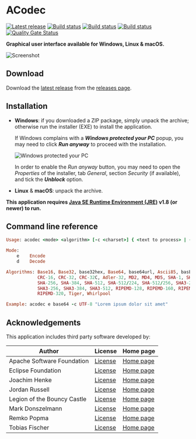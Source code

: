 ACodec
======

[![Latest release](https://img.shields.io/github/release/albertus82/acodec.svg)](https://github.com/albertus82/acodec/releases/latest)
[![Build status](https://github.com/albertus82/acodec/workflows/build/badge.svg)](https://github.com/albertus82/acodec/actions)
[![Build status](https://ci.appveyor.com/api/projects/status/github/albertus82/acodec?branch=master&svg=true)](https://ci.appveyor.com/project/albertus82/acodec)
[![Build status](https://dev.azure.com/albertus82/acodec/_apis/build/status/master)](https://dev.azure.com/albertus82/acodec/_build/)
[![Quality Gate Status](https://sonarcloud.io/api/project_badges/measure?project=it.albertus%3Aacodec&metric=alert_status)](https://sonarcloud.io/dashboard?id=it.albertus%3Aacodec)

**Graphical user interface available for Windows, Linux & macOS.**

![Screenshot](https://user-images.githubusercontent.com/8672431/89737895-fafa7180-da74-11ea-855a-96d637eafcbd.gif)

## Download

Download the [latest release](https://github.com/albertus82/acodec/releases/latest) from the [releases page](https://github.com/albertus82/acodec/releases).

## Installation

* **Windows**: if you downloaded a ZIP package, simply unpack the archive; otherwise run the installer (EXE) to install the application.

  If Windows complains with a ***Windows protected your PC*** popup, you may need to click ***Run anyway*** to proceed with the installation.

  ![Windows protected your PC](https://user-images.githubusercontent.com/8672431/31048995-7145b034-a62a-11e7-860b-c477237145ce.png)

  In order to enable the *Run anyway* button, you may need to open the *Properties* of the installer, tab *General*, section *Security* (if available), and tick the ***Unblock*** option.
* **Linux** & **macOS**: unpack the archive.

**This application requires [Java SE Runtime Environment (JRE)](https://www.java.com) v1.8 (or newer) to run.**

## Command line reference

```ruby
Usage: acodec <mode> <algorithm> [-c <charset>] { <text to process> | -f <source file> [<destination file>] }

Mode:
    e    Encode
    d    Decode

Algorithms: Base16, Base32, base32hex, Base64, base64url, Ascii85, basE91,
            CRC-16, CRC-32, CRC-32C, Adler-32, MD2, MD4, MD5, SHA-1, SHA-224,
            SHA-256, SHA-384, SHA-512, SHA-512/224, SHA-512/256, SHA3-224,
            SHA3-256, SHA3-384, SHA3-512, RIPEMD-128, RIPEMD-160, RIPEMD-256,
            RIPEMD-320, Tiger, Whirlpool

Example: acodec e base64 -c UTF-8 "Lorem ipsum dolor sit amet"
```

## Acknowledgements

This application includes third party software developed by:

|Author                     |License                                               |Home page                                     |
|---------------------------|------------------------------------------------------|----------------------------------------------|
|Apache Software Foundation |[License](https://www.apache.org/licenses/LICENSE-2.0)|[Home page](https://www.apache.org)           |
|Eclipse Foundation         |[License](https://www.eclipse.org/legal/epl-2.0/)     |[Home page](https://www.eclipse.org)          |
|Joachim Henke              |[License](http://base91.sourceforge.net/license.txt)  |[Home page](http://base91.sourceforge.net)    |
|Jordan Russell             |[License](https://jrsoftware.org/files/is/license.txt)|[Home page](https://jrsoftware.org/isinfo.php)|
|Legion of the Bouncy Castle|[License](https://www.bouncycastle.org/license.html)  |[Home page](https://www.bouncycastle.org)     |
|Mark Donszelmann           |[License](https://java.freehep.org/license.html)      |[Home page](https://java.freehep.org)         |
|Remko Popma                |[License](https://git.io/JUqAY)                       |[Home page](https://picocli.info)             |
|Tobias Fischer             |[License](https://git.io/JUqAq)                       |[Home page](https://git.io/JUqAF)             |
